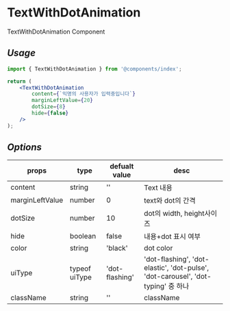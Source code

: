 # TextWithDotAnimation

TextWithDotAnimation Component

## _Usage_

```jsx
import { TextWithDotAnimation } from '@components/index';

return (
	<TextWithDotAnimation
		content={`익명의 사용자가 입력중입니다`}
		marginLeftValue={20}
		dotSize={8}
		hide={false}
	/>
);
```

## _Options_

| props           | type          | defualt value  | desc                                                                             |
| --------------- | ------------- | -------------- | -------------------------------------------------------------------------------- |
| content         | string        | ''             | Text 내용                                                                        |
| marginLeftValue | number        | 0              | text와 dot의 간격                                                                |
| dotSize         | number        | 10             | dot의 width, height사이즈                                                        |
| hide            | boolean       | false          | 내용+dot 표시 여부                                                               |
| color           | string        | 'black'        | dot color                                                                        |
| uiType          | typeof uiType | 'dot-flashing' | 'dot-flashing', 'dot-elastic', 'dot-pulse', 'dot-carousel', 'dot-typing' 중 하나 |
| className       | string        | ''             | className                                                                        |
